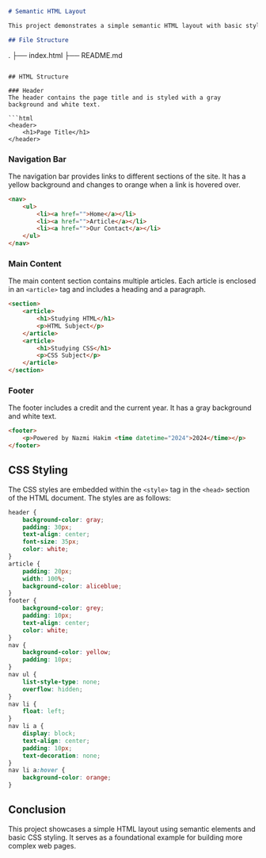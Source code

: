 ```markdown
# Semantic HTML Layout

This project demonstrates a simple semantic HTML layout with basic styling. The structure includes a header, navigation bar, main content section, and footer.

## File Structure

```
.
├── index.html
├── README.md
```

## HTML Structure

### Header
The header contains the page title and is styled with a gray background and white text.

```html
<header>
    <h1>Page Title</h1>
</header>
```

### Navigation Bar
The navigation bar provides links to different sections of the site. It has a yellow background and changes to orange when a link is hovered over.

```html
<nav>
    <ul>
        <li><a href="">Home</a></li>
        <li><a href="">Article</a></li>
        <li><a href="">Our Contact</a></li>
    </ul>
</nav>
```

### Main Content
The main content section contains multiple articles. Each article is enclosed in an `<article>` tag and includes a heading and a paragraph.

```html
<section>
    <article>
        <h1>Studying HTML</h1>
        <p>HTML Subject</p>
    </article>
    <article>
        <h1>Studying CSS</h1>
        <p>CSS Subject</p>
    </article>
</section>
```

### Footer
The footer includes a credit and the current year. It has a gray background and white text.

```html
<footer>
    <p>Powered by Nazmi Hakim <time datetime="2024">2024</time></p>
</footer>
```

## CSS Styling

The CSS styles are embedded within the `<style>` tag in the `<head>` section of the HTML document. The styles are as follows:

```css
header {
    background-color: gray;
    padding: 30px;
    text-align: center;
    font-size: 35px;
    color: white;
}
article {
    padding: 20px;
    width: 100%;
    background-color: aliceblue;
}
footer {
    background-color: grey;
    padding: 10px;
    text-align: center;
    color: white;
}
nav {
    background-color: yellow;
    padding: 10px;
}
nav ul {
    list-style-type: none;
    overflow: hidden;
}
nav li {
    float: left;
}
nav li a {
    display: block;
    text-align: center;
    padding: 10px;
    text-decoration: none;
}
nav li a:hover {
    background-color: orange;
}
```

## Conclusion

This project showcases a simple HTML layout using semantic elements and basic CSS styling. It serves as a foundational example for building more complex web pages.
